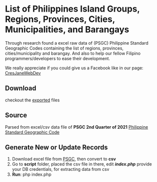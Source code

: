 #  List of Philippines Island Groups, Regions, Provinces, Cities, Municipalities, and Barangays
Through research found a excel raw data of (PSGC) Philippine Standard Geographic Codes containing the list of regions, provinces, cities/municipality and barangay. And also to help our fellow Filipino programmers/developers to ease their development.

We really appreciate if you could give us a Facebook like in our page: [CresJaneWebDev](https://www.facebook.com/cresjaneweb)

Download
-----
checkout the [exported](https://github.com/cresjie/philippines-regions-provinces-cities-municipalities-barangays/tree/main/export) files

Source
-------
Parsed from excel/csv data file of **PSGC 2nd Quarter of 2021**
[Philippine Standard Geographic Code](https://psa.gov.ph/classification/psgc/)


Generate New or Update Records
-------

 1. Download excel file from [PSGC](https://psa.gov.ph/classification/psgc/), then convert to **csv**
 2. Go to **script** folder, placed the csv file in there, edit ***index.php*** provide your DB credentials, for extracting data from csv
 3. **Run**: php index.php
